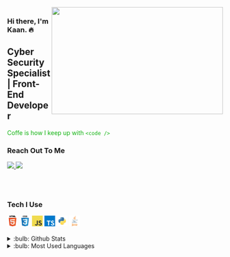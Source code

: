 <img src="https://media4.giphy.com/media/67ThRZlYBvibtdF9JH/giphy.gif?cid=ecf05e47hjrgdw3berzmsv7wsh5pcjqlix2ip79lvlmm0txr&rid=giphy.gif&ct=g" align="right" width="400" height="250">

### Hi there, I'm Kaan. :fire:

## Cyber Security Specialist | Front-End Developer

<font color="14b414">Coffe is how I keep up with `<code />` </font>

### Reach Out To Me 

[<img width="22" src="https://unpkg.com/simple-icons@v8/icons/linkedin.svg" aling="left" /> ][linkedin]
[<img width="22" src="https://unpkg.com/simple-icons@v8/icons/instagram.svg" aling="left" /> ][instagram]

<br />
<br />


### Tech I Use
<img src="https://raw.githubusercontent.com/github/explore/80688e429a7d4ef2fca1e82350fe8e3517d3494d/topics/html/html.png" width="25" height="25">
<img src="https://raw.githubusercontent.com/github/explore/80688e429a7d4ef2fca1e82350fe8e3517d3494d/topics/css/css.png" width="25" height="25">
<img src="https://raw.githubusercontent.com/github/explore/80688e429a7d4ef2fca1e82350fe8e3517d3494d/topics/javascript/javascript.png" width="25" height="25">
<img src="https://raw.githubusercontent.com/github/explore/80688e429a7d4ef2fca1e82350fe8e3517d3494d/topics/typescript/typescript.png" width="25" height="25">
<img src="https://raw.githubusercontent.com/github/explore/80688e429a7d4ef2fca1e82350fe8e3517d3494d/topics/python/python.png" width="25" height="25">
<img src="https://raw.githubusercontent.com/github/explore/5b3600551e122a3277c2c5368af2ad5725ffa9a1/topics/java/java.png" width="25" height="25">

<br />
<br />

<details>
<summary>:bulb: Github Stats</summary>
<img src="https://github-readme-stats.vercel.app/api?username=naxdy&theme=radical" ></img>
</details>

<details>
<summary>:bulb: Most Used Languages</summary>
<img src="https://github-readme-stats.vercel.app/api/top-langs/?username=anuraghazra&layout=compact" ></img>
</details>



[linkedin]:https://www.linkedin.com/in/kaan-%C3%B6zcan-119ba2248/
[instagram]:https://www.instagram.com/kaanozcaann/
